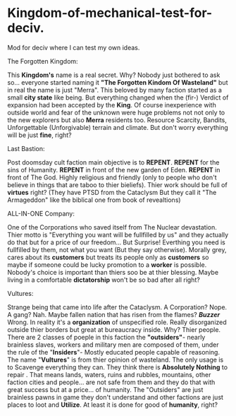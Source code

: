 # Kingdom-of-mechanical-test-for-deciv.
Mod for deciv where I can test my own ideas.
 
The Forgotten Kingdom:

This **Kingdom's** name is a real secret. Why? Nobody just bothered to ask so... everyone started naming it **"The Forgotten Kindom Of Wasteland"** but in real the name is just "Merra".
This beloved by many faction started as a small **city state** like being. But everything changed when the (fir-) Verdict of expansion had been accepted by the **King**.
Of course inexperience with outside world and fear of the unknown were huge problems not not only to the new explorers but also **Merra** residents too. 
Resource Scarcity, Bandits, Unforgettable (Unforgivable) terrain and climate. 
But don't worry everything will be just **fine**, right?

Last Bastion:

Post doomsday cult faction main objective is to **REPENT**. **REPENT** for the sins of Humanity. **REPENT** in front of the new garden of Eden.
**REPENT** in front of The God.
Highly religious and friendly (only to people who don't believe in things that are taboo to thier bieliefs).
Thier work should be full of **virtues** right?
(They have PTSD from the Cataclysm But they call it "The Armageddon" like the biblical one from book of revealtions)

ALL-IN-ONE Company:

One of the Corporations who saved itself from The Nuclear devastation. Thier motto is "Everything you want will be fullfilled by us" and they actually do that but for a price of our freedom... But Surprise! Everthing you need is fullfilled by them, not what you want (But they say otherwise). Morally grey, cares about its **customers** but treats its people only as **customers** so maybe if someone could be lucky promotion to a **worker** is possible. Nobody's choice is important than thiers soo be at thier blessing. Maybe living in a comfortable **dictatorship** won't be so bad after all right?

Vultures:

Strange being that came into life after the Cataclysm. A Corporation? Nope. A gang? Nah. Maybe fallen nation that has risen from the flames? ***Buzzer*** Wrong.
In reality it's a **organization** of unspecified role. Really disorganized outside thier borders but great at bureaucracy inside. Why? Thier people.
There are 2 classes of poeple in this faction the **"outsiders"**- nearly brainless slaves, workers and military men are composed of them, under the rule of the
"**Insiders**"- Mostly educated people capable of reasoning.  
The name "**Vultures**" is from thier opinion of wasteland. The only usage is to Scavenge everything they can. They think there is **Absolutely Nothing** to repair . That means lands, waters, ruins and rubbles, mountains, other faction cities and people... are not safe from them and they do that with great success but at a price... of humanity. The "Outsiders" are just brainless pawns in game they don't understand and other factions are just places to loot and **Utilize**. At least it is done for good of **humanity**, right?
